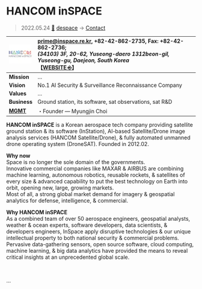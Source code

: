 # HANCOM inSPACE
> 2022.05.24 [🚀](../../index/index.md) [despace](../index.md) → [Contact](../contact.md)

|[![](../f/contact/h/hancom_is_logo1_thumb.webp)](../f/contact/h/hancom_is_logo1.webp)|<prime@inspace.re.kr>, +82-42-862-2735, Fax: +82-42-862-2736;<br> *(34103) 3F, 20-62, Yuseong-daero 1312beon-gil, Yuseong-gu, Daejeon, South Korea*<br> 【[WEBSITE ⎆](http://www.inspace.co.kr)】|
|:-|:-|
|**Mission**|…|
|**Vision**|No.1 AI Security & Surveillance Reconnaissance Company|
|**Values**|…|
|**Business**|Ground station, its software, sat observations, sat R&D|
|**[MGMT](../mgmt.md)**|・Founder — Myungjin Choi|

**HANCOM inSPACE** is a Korean aerospace tech company providing satellite ground station & its software (InStation), AI-based Satellite/Drone image analysis services (HANCOM Satellite/Drone), & fully automated unmanned drone operating system (DroneSAT). Founded in 2012.02.

**Why now**  
Space is no longer the sole domain of the governments.  
Innovative commercial companies like MAXAR & AIRBUS are combining machine learning, autonomous robotics, reusable rockets, & satellites of every size & advanced capability to put the best technology on Earth into orbit, opening new, large, growing markets.  
Most of all, a strong global market demand for imagery & geospatial analytics for defense, intelligence, & commercial.

**Why HANCOM inSPACE**  
As a combined team of over 50 aerospace engineers, geospatial analysts, weather & ocean experts, software developers, data scientists, & developers engineers, InSpace apply disruptive technologies & our unique intellectual property to both national security & commercial problems.  
Pervasive data-gathering sensors, open source software, cloud computing, machine learning, & big data analytics have provided the means to reveal critical insights at an unprecedented global scale.

<p style="page-break-after:always"> </p>

…

